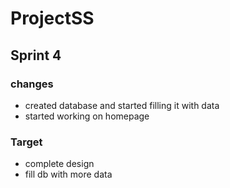 # ProjectSS

## Sprint 4 
### changes
* created database and started filling it with data
* started working on homepage
### Target
* complete design
* fill db with more data